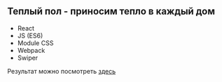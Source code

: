 ## Теплый пол - приносим тепло в каждый дом

* React
* JS (ES6)
* Module CSS
* Webpack
* Swiper

Результат можно посмотреть [здесь](https://main--dulcet-platypus-4f9a5d.netlify.app/)

